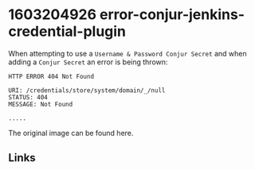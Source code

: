 # 1603204926 error-conjur-jenkins-credential-plugin

When attempting to use a `Username & Password Conjur Secret` and when adding a `Conjur Secret` an error is being thrown:
```
HTTP ERROR 404 Not Found

URI: /credentials/store/system/domain/_/null
STATUS: 404
MESSAGE: Not Found

.....
```


The original image can be found here.


## Links
